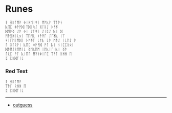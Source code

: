 # Runes
```
ᚱ ᛝᚱᚪᛗᚹ ᛄᛁᚻᛖᛁᛡᛁ ᛗᚫᚣᚹ ᛠᚪᚫᚾ
ᚣᛖᛈ ᛄᚫᚫᛞᛁᛉᛞᛁᛋᛇ ᛝᛚᚱᛇ ᚦᚫᛡ
ᛞᛗᚫᛝ ᛇᚫ ᛄᛁ ᛇᚪᛡᛁ ᛇᛁᛈᛇ ᚣᛁ ᛞ 
ᛗᚫᛝᚻᛁᚳᛟᛁ ᛠᛖᛗᚳ ᚦᚫᛡᚪ ᛇᚪᛡᚣ ᛁᛉ
ᛋᛁᚪᛖᛁᛗᛞᛁ ᚦᚫᛡᚪ ᚳᚠᚣ ᚳᚫ ᛗᚫᛇ ᛁᚳᛖᛇ ᚫ
ᚪ ᛞᛚᚱᚹᛁ ᚣᛖᛈ ᛄᚫᚫᛞ ᚫᚪ ᚣᛁ ᚾᛁᛈᛈᚱᛟᛁ
ᛞᚫᛗᛇᚱᛖᛗᛁᚳ ᛝᛖᚣᛖᛗ ᛁᛖᚣᛁᚪ ᚣᛁ ᛝᚫ
ᚪᚳᛈ ᚫᚪ ᚣᛁᛖᚪ ᛗᛡᚾᛄᛁᚪᛈ ᛠᚫᚪ ᚱᚻᚻ ᛖ
ᛈ ᛈᚱᛞᚪᛁᚳ
```

### Red Text

```
ᚱ ᛝᚱᚪᛗᚹ
ᛠᚫᚪ ᚱᚻᚻ ᛖ
ᛈ ᛈᚱᛞᚪᛁᚳ
```
---
* [outguess](../../messages/2014/liber_primus/01.jpg.asc)

